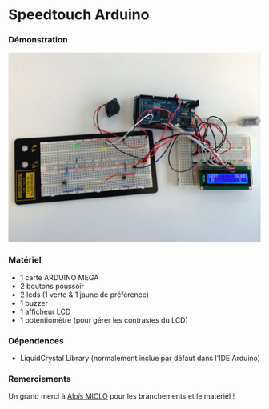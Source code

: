 # Speedtouch Arduino

### Démonstration

![Materiel](materiel.jpg)

### Matériel

* 1 carte ARDUINO MEGA
* 2 boutons poussoir
* 2 leds (1 verte & 1 jaune de préférence)
* 1 buzzer
* 1 afficheur LCD
* 1 potentiomètre (pour gérer les contrastes du LCD)

### Dépendences

* LiquidCrystal Library (normalement inclue par défaut dans l'IDE Arduino)

### Remerciements

Un grand merci à [Aloïs MICLO](mailto:aloismiclo@gmail.com) pour les branchements et le matériel !